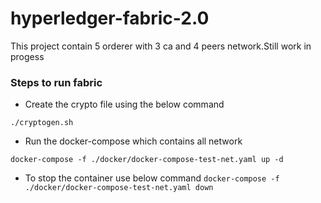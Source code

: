 # hyperledger-fabric-2.0

This project contain 5 orderer with 3 ca and 4 peers network.Still work in progess

### Steps to run fabric

* Create the crypto file using the below command

`./cryptogen.sh`

* Run the docker-compose which contains all network

`docker-compose -f ./docker/docker-compose-test-net.yaml up -d `

* To stop the container use below command
`docker-compose -f ./docker/docker-compose-test-net.yaml down`
